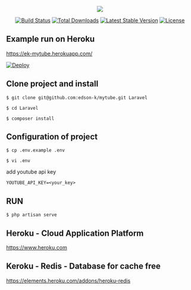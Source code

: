 <p align="center"><img src="https://laravel.com/assets/img/components/logo-laravel.svg"></p>

<p align="center">
<a href="https://travis-ci.org/laravel/framework"><img src="https://travis-ci.org/laravel/framework.svg" alt="Build Status"></a>
<a href="https://packagist.org/packages/laravel/framework"><img src="https://poser.pugx.org/laravel/framework/d/total.svg" alt="Total Downloads"></a>
<a href="https://packagist.org/packages/laravel/framework"><img src="https://poser.pugx.org/laravel/framework/v/stable.svg" alt="Latest Stable Version"></a>
<a href="https://packagist.org/packages/laravel/framework"><img src="https://poser.pugx.org/laravel/framework/license.svg" alt="License"></a>
</p>

## Example run on Heroku
https://ek-mytube.herokuapp.com/

[![Deploy](https://www.herokucdn.com/deploy/button.png)](https://heroku.com/deploy?template=https://github.com/edson-k/mytube)

## Clone project and install
`$ git clone git@github.com:edson-k/mytube.git Laravel`

`$ cd Laravel`

`$ composer install`

## Configuration of project
`$ cp .env.example .env`

`$ vi .env`

add youtube api key
```
YOUTUBE_API_KEY=<your_key>
```

## RUN
`$ php artisan serve`

## Heroku - Cloud Application Platform
https://www.heroku.com

## Keroku - Redis - Database for cache free
https://elements.heroku.com/addons/heroku-redis